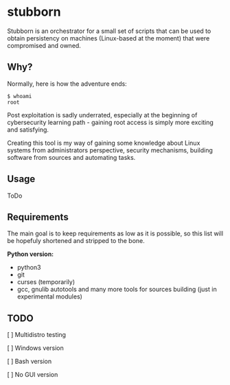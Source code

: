 # stubborn
Stubborn is an orchestrator for a small set of scripts that can be used to obtain persistency on machines (Linux-based at the moment) that were compromised and owned.


## Why?
Normally, here is how the adventure ends:
```
$ whoami
root
```
Post exploitation is sadly underrated, especially at the beginning of cybersecurity learning path - gaining root access is simply more exciting and satisfying.

Creating this tool is my way of gaining some knowledge about Linux systems from administrators perspective, security mechanisms, building software from sources and automating tasks.

## Usage
ToDo

## Requirements
The main goal is to keep requirements as low as it is possible, so this list will be hopefuly shortened and stripped to the bone.

**Python version:**
* python3
* git
* curses (temporarily)
* gcc, gnulib autotools and many more tools for sources building (just in experimental modules)

## TODO
[ ] Multidistro testing

[ ] Windows version

[ ] Bash version

[ ] No GUI version
